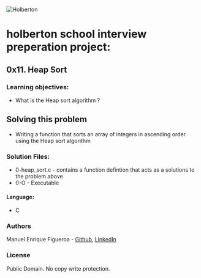 ![Holberton](https://www.trinityventures.com/uploads/images/portfolio/_270xAUTO_crop_center-center/Holberton-3.png)

# holberton school interview preperation project:
## 0x11. Heap Sort

### Learning objectives:
* What is the Heap sort algorithm ?


## Solving this problem
* Writing a function that sorts an array of integers in ascending order using the Heap sort algorithm

### Solution Files:
* 0-heap_sort.c - contains a function defintion that acts as a solutions to the problem above
* 0-O - Executable

#### Language:
* C

### Authors
Manuel Enrique Figueroa - [Github](https://github.com/FicusCarica308), [LinkedIn](https://www.linkedin.com/in/manuel-figueroa-292216215)

### License
Public Domain. No copy write protection.
